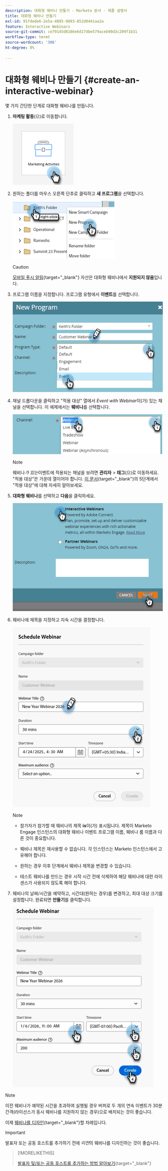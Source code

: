 ```yaml
---
description: 대화형 웨비나 만들기 - Marketo 문서 - 제품 설명서
title: 대화형 웨비나 만들기
exl-id: 91fdede6-2e5a-4895-9893-852d0441aa2a
feature: Interactive Webinars
source-git-commit: ce79145d8186e6d17dbe579aceb90d3c209f1b31
workflow-type: tm+mt
source-wordcount: '306'
ht-degree: 0%

---
```


# 대화형 웨비나 만들기 {#create-an-interactive-webinar}

몇 가지 간단한 단계로 대화형 웨비나를 만듭니다.

1. **마케팅 활동**(으)로 이동합니다.

   ![](assets/create-an-interactive-webinar-1.png)

1. 원하는 폴더를 마우스 오른쪽 단추로 클릭하고 **새 프로그램**&#x200B;을 선택합니다.

   ![](assets/create-an-interactive-webinar-2.png)

   >[!CAUTION]
   >
   >[모바일 푸시 알림](/help/marketo/product-docs/mobile-marketing/push-notifications/understanding-push-notifications.md){target="_blank"} 자산은 대화형 웨비나에서 **지원되지 않음**&#x200B;입니다.

1. 프로그램 이름을 지정합니다. 프로그램 유형에서 **이벤트**&#x200B;를 선택합니다.

   ![](assets/create-an-interactive-webinar-3.png)

1. 채널 드롭다운을 클릭하고 &quot;적용 대상&quot; 열에서 _Event with Webinar_&#x200B;이(가) 있는 채널을 선택합니다. 이 예제에서는 **웨비나**&#x200B;를 선택합니다.

   ![](assets/create-an-interactive-webinar-4.png)

   >[!NOTE]
   >
   >웨비나&#x200B;_가 있는_&#x200B;이벤트에 적용되는 채널을 보려면 **관리자** > **태그**(으)로 이동하세요. &quot;적용 대상&quot;은 가운데 열이어야 합니다. [이 문서](/help/marketo/product-docs/administration/tags/create-a-program-channel.md){target="_blank"}의 5단계에서 &quot;적용 대상&quot;에 대해 자세히 알아보세요.

1. **대화형 웨비나**&#x200B;를 선택하고 **다음**&#x200B;을 클릭하세요.

   ![](assets/create-an-interactive-webinar-5.png)

1. 웨비나에 제목을 지정하고 지속 시간을 결정합니다.

   ![](assets/create-an-interactive-webinar-6.png)

   >[!NOTE]
   >
   >* 참가자가 참가할 때 웨비나의 제목 **is**&#x200B;이(가) 표시됩니다. 제목이 Marketo Engage 인스턴스의 대화형 웨비나 이벤트 프로그램 이름, 웨비나 룸 이름과 다른 것이 중요합니다.
   >
   >* 웨비나 제목은 재사용할 수 없습니다. 각 인스턴스는 Marketo 인스턴스에서 고유해야 합니다.
   >
   >* 원하는 경우 이후 단계에서 웨비나 제목을 변경할 수 있습니다.
   >
   >* 테스트 웨비나를 만드는 경우 시작 시간 전에 삭제하여 해당 웨비나에 대한 라이센스가 사용되지 않도록 해야 합니다.

1. 웨비나의 날짜/시간을 예약하고, 시간대(원하는 경우)를 변경하고, 최대 대상 크기를 설정합니다. 완료되면 **만들기**&#x200B;를 클릭합니다.

   ![](assets/create-an-interactive-webinar-7.png)

>[!NOTE]
>
>이전 웨비나가 예약된 시간을 초과하여 실행될 경우 버퍼로 두 개의 연속 이벤트가 30분 간격(라이선스가 동시 웨비나를 지원하지 않는 경우)으로 배치되는 것이 좋습니다.

이제 [웨비나를 디자인](/help/marketo/product-docs/demand-generation/events/interactive-webinars/designing-interactive-webinars.md){target="_blank"}할 차례입니다.

>[!IMPORTANT]
>
>발표자 또는 공동 호스트를 추가하기 전에 _이전_&#x200B;의 웨비나를 디자인하는 것이 좋습니다.

>[!MORELIKETHIS]
>
>[발표자 및/또는 공동 호스트를 추가하는 방법 알아보기](/help/marketo/product-docs/demand-generation/events/interactive-webinars/add-a-webinar-team.md){target="_blank"}
